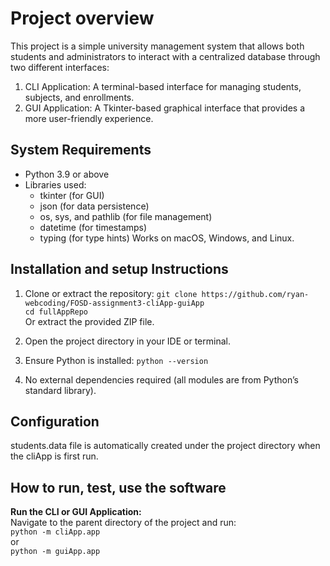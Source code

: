 
# Project overview

This project is a simple university management system that allows both students and administrators to interact with a centralized database through two different interfaces:
1. CLI Application: A terminal-based interface for managing students, subjects, and enrollments.
2. GUI Application: A Tkinter-based graphical interface that provides a more user-friendly experience.



## System Requirements
- Python 3.9 or above
- Libraries used:
    - tkinter (for GUI)
    - json (for data persistence)
    - os, sys, and pathlib (for file management)
    - datetime (for timestamps)
    - typing (for type hints)
Works on macOS, Windows, and Linux.
## Installation and setup Instructions
1. Clone or extract the repository:
`git clone https://github.com/ryan-webcoding/FOSD-assignment3-cliApp-guiApp`  
`cd fullAppRepo`  
Or extract the provided ZIP file.  

2. Open the project directory in your IDE or terminal.  

3. Ensure Python is installed:
`python --version`  

4. No external dependencies required (all modules are from Python’s standard library).
## Configuration
students.data file is automatically created under the project directory when the cliApp is first run.  
## How to run, test, use the software
**Run the CLI or GUI Application:**  
Navigate to the parent directory of the project and run:  
`python -m cliApp.app`  
or  
`python -m guiApp.app`